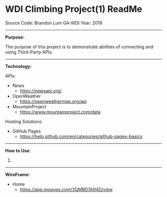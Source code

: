 WDI Climbing Project(1) ReadMe
=======================================

Source Code: Brandon Lum
GA-WDI
Year: 2019

--------
**Purpose:**

The purpose of this project is to demonstrate abilities of connecting and using Third-Party APIs.

--------
**Technology:**

APIs:
* News
  * https://newsapi.org/
* OpenWeather
  * https://openweathermap.org/api
* MountainProject
  * https://www.mountainproject.com/data
  
Hosting Solutions:
* GitHub Pages
  * https://help.github.com/en/categories/github-pages-basics


--------
**How to Use:**

1) 


--------
**WireFrame:**

* Home
  * https://app.moqups.com/3QMBD7A94D/view
  
  







